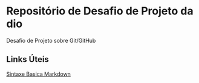 # Repositório de Desafio de Projeto da dio
Desafio de Projeto sobre Git/GitHub

## Links Úteis
[Sintaxe Basica Markdown](https://www.markdownguide.org/basic-syntax)
